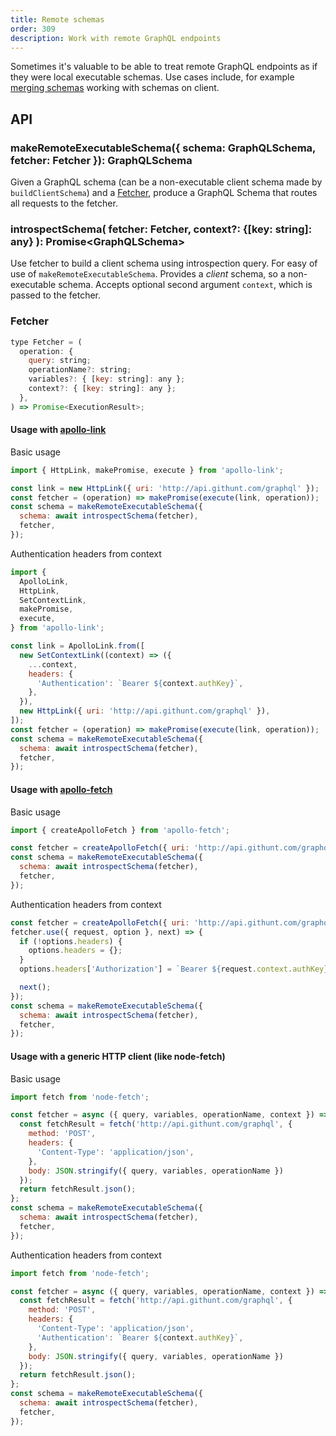 ```yaml
---
title: Remote schemas
order: 309
description: Work with remote GraphQL endpoints
---
```


Sometimes it's valuable to be able to treat remote GraphQL endpoints as if they were local executable schemas. Use cases include, for example [merging schemas](./schema-merging.html) working with schemas on client.

## API

<h3 id="makeRemoteExecutableSchema" title="makeRemoteExecutableSchema">
  makeRemoteExecutableSchema({ schema: GraphQLSchema, fetcher: Fetcher }): GraphQLSchema
</h3>

Given a GraphQL schema (can be a non-executable client schema made by `buildClientSchema`) and a [Fetcher](#Fetcher), produce a GraphQL Schema that routes all requests to the fetcher.

<h3 id="introspectSchema" title="introspectSchema">
  introspectSchema(
    fetcher: Fetcher,
    context?: {[key: string]: any}
): Promise&lt;GraphQLSchema&gt;</h3>

Use fetcher to build a client schema using introspection query. For easy of use of `makeRemoteExecutableSchema`. Provides a *client* schema, so a non-executable schema. Accepts optional second argument `context`, which is passed to the fetcher.

<h3 id="Fetcher" title="Fetcher">
  Fetcher
</h3>

```js
type Fetcher = (
  operation: {
    query: string;
    operationName?: string;
    variables?: { [key: string]: any };
    context?: { [key: string]: any };
  },
) => Promise<ExecutionResult>;
```

#### Usage with [apollo-link](https://github.com/apollographql/apollo-link)

Basic usage

```js
import { HttpLink, makePromise, execute } from 'apollo-link';

const link = new HttpLink({ uri: 'http://api.githunt.com/graphql' });
const fetcher = (operation) => makePromise(execute(link, operation));
const schema = makeRemoteExecutableSchema({
  schema: await introspectSchema(fetcher),
  fetcher,
});
```

Authentication headers from context

```js
import {
  ApolloLink,
  HttpLink,
  SetContextLink,
  makePromise,
  execute,
} from 'apollo-link';

const link = ApolloLink.from([
  new SetContextLink((context) => ({
    ...context,
    headers: {
      'Authentication': `Bearer ${context.authKey}`,
    },
  }),
  new HttpLink({ uri: 'http://api.githunt.com/graphql' }),
]);
const fetcher = (operation) => makePromise(execute(link, operation));
const schema = makeRemoteExecutableSchema({
  schema: await introspectSchema(fetcher),
  fetcher,
});
```

#### Usage with [apollo-fetch](https://github.com/apollographql/apollo-fetch)

Basic usage

```js
import { createApolloFetch } from 'apollo-fetch';

const fetcher = createApolloFetch({ uri: 'http://api.githunt.com/graphql'});
const schema = makeRemoteExecutableSchema({
  schema: await introspectSchema(fetcher),
  fetcher,
});
```

Authentication headers from context

```js
const fetcher = createApolloFetch({ uri: 'http://api.githunt.com/graphql'});
fetcher.use({ request, option }, next) => {
  if (!options.headers) {
    options.headers = {};
  }
  options.headers['Authorization'] = `Bearer ${request.context.authKey}`;

  next();
});
const schema = makeRemoteExecutableSchema({
  schema: await introspectSchema(fetcher),
  fetcher,
});
```

#### Usage with a generic HTTP client (like node-fetch)

Basic usage

```js
import fetch from 'node-fetch';

const fetcher = async ({ query, variables, operationName, context }) => {
  const fetchResult = fetch('http://api.githunt.com/graphql', {
    method: 'POST',
    headers: {
      'Content-Type': 'application/json',
    },
    body: JSON.stringify({ query, variables, operationName })
  });
  return fetchResult.json();
};
const schema = makeRemoteExecutableSchema({
  schema: await introspectSchema(fetcher),
  fetcher,
});
```

Authentication headers from context


```js
import fetch from 'node-fetch';

const fetcher = async ({ query, variables, operationName, context }) => {
  const fetchResult = fetch('http://api.githunt.com/graphql', {
    method: 'POST',
    headers: {
      'Content-Type': 'application/json',
      'Authentication': `Bearer ${context.authKey}`,
    },
    body: JSON.stringify({ query, variables, operationName })
  });
  return fetchResult.json();
};
const schema = makeRemoteExecutableSchema({
  schema: await introspectSchema(fetcher),
  fetcher,
});
```
